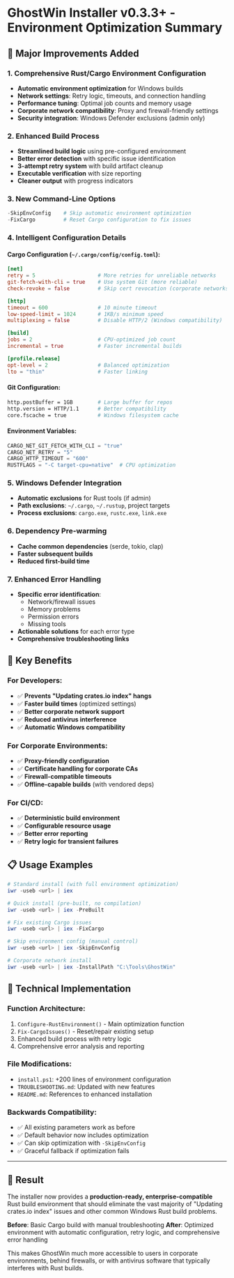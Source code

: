 # GhostWin Installer v0.3.3+ - Environment Optimization Summary

## 🚀 Major Improvements Added

### 1. **Comprehensive Rust/Cargo Environment Configuration**
- **Automatic environment optimization** for Windows builds
- **Network settings**: Retry logic, timeouts, and connection handling
- **Performance tuning**: Optimal job counts and memory usage
- **Corporate network compatibility**: Proxy and firewall-friendly settings
- **Security integration**: Windows Defender exclusions (admin only)

### 2. **Enhanced Build Process**
- **Streamlined build logic** using pre-configured environment
- **Better error detection** with specific issue identification
- **3-attempt retry system** with build artifact cleanup
- **Executable verification** with size reporting
- **Cleaner output** with progress indicators

### 3. **New Command-Line Options**
```powershell
-SkipEnvConfig    # Skip automatic environment optimization
-FixCargo         # Reset Cargo configuration to fix issues
```

### 4. **Intelligent Configuration Details**

#### **Cargo Configuration (`~/.cargo/config/config.toml`)**:
```toml
[net]
retry = 5                    # More retries for unreliable networks
git-fetch-with-cli = true    # Use system Git (more reliable)
check-revoke = false         # Skip cert revocation (corporate networks)

[http]  
timeout = 600                # 10 minute timeout
low-speed-limit = 1024       # 1KB/s minimum speed
multiplexing = false         # Disable HTTP/2 (Windows compatibility)

[build]
jobs = 2                     # CPU-optimized job count
incremental = true           # Faster incremental builds

[profile.release]
opt-level = 2                # Balanced optimization
lto = "thin"                 # Faster linking
```

#### **Git Configuration**:
```bash
http.postBuffer = 1GB        # Large buffer for repos
http.version = HTTP/1.1      # Better compatibility
core.fscache = true          # Windows filesystem cache
```

#### **Environment Variables**:
```powershell
CARGO_NET_GIT_FETCH_WITH_CLI = "true"
CARGO_NET_RETRY = "5"
CARGO_HTTP_TIMEOUT = "600"
RUSTFLAGS = "-C target-cpu=native"  # CPU optimization
```

### 5. **Windows Defender Integration**
- **Automatic exclusions** for Rust tools (if admin)
- **Path exclusions**: `~/.cargo`, `~/.rustup`, project targets
- **Process exclusions**: `cargo.exe`, `rustc.exe`, `link.exe`

### 6. **Dependency Pre-warming**
- **Cache common dependencies** (serde, tokio, clap)
- **Faster subsequent builds** 
- **Reduced first-build time**

### 7. **Enhanced Error Handling**
- **Specific error identification**:
  - Network/firewall issues
  - Memory problems  
  - Permission errors
  - Missing tools
- **Actionable solutions** for each error type
- **Comprehensive troubleshooting links**

## 🎯 Key Benefits

### **For Developers**:
- ✅ **Prevents "Updating crates.io index" hangs**
- ✅ **Faster build times** (optimized settings)
- ✅ **Better corporate network support**
- ✅ **Reduced antivirus interference**
- ✅ **Automatic Windows compatibility**

### **For Corporate Environments**:
- ✅ **Proxy-friendly configuration**
- ✅ **Certificate handling for corporate CAs**
- ✅ **Firewall-compatible timeouts**
- ✅ **Offline-capable builds** (with vendored deps)

### **For CI/CD**:
- ✅ **Deterministic build environment**
- ✅ **Configurable resource usage**
- ✅ **Better error reporting**
- ✅ **Retry logic for transient failures**

## 📋 Usage Examples

```powershell
# Standard install (with full environment optimization)
iwr -useb <url> | iex

# Quick install (pre-built, no compilation)
iwr -useb <url> | iex -PreBuilt

# Fix existing Cargo issues
iwr -useb <url> | iex -FixCargo

# Skip environment config (manual control)
iwr -useb <url> | iex -SkipEnvConfig

# Corporate network install
iwr -useb <url> | iex -InstallPath "C:\Tools\GhostWin"
```

## 🔧 Technical Implementation

### **Function Architecture**:
1. `Configure-RustEnvironment()` - Main optimization function
2. `Fix-CargoIssues()` - Reset/repair existing setup
3. Enhanced build process with retry logic
4. Comprehensive error analysis and reporting

### **File Modifications**:
- `install.ps1`: +200 lines of environment configuration
- `TROUBLESHOOTING.md`: Updated with new features
- `README.md`: References to enhanced installation

### **Backwards Compatibility**:
- ✅ All existing parameters work as before
- ✅ Default behavior now includes optimization
- ✅ Can skip optimization with `-SkipEnvConfig`
- ✅ Graceful fallback if optimization fails

---

## 🎉 Result

The installer now provides a **production-ready, enterprise-compatible** Rust build environment that should eliminate the vast majority of "Updating crates.io index" issues and other common Windows Rust build problems.

**Before**: Basic Cargo build with manual troubleshooting
**After**: Optimized environment with automatic configuration, retry logic, and comprehensive error handling

This makes GhostWin much more accessible to users in corporate environments, behind firewalls, or with antivirus software that typically interferes with Rust builds.
